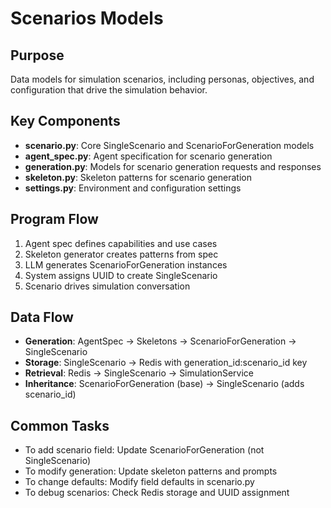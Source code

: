 # Scenarios Models

## Purpose
Data models for simulation scenarios, including personas, objectives, and configuration that drive the simulation behavior.

## Key Components
- **scenario.py**: Core SingleScenario and ScenarioForGeneration models
- **agent_spec.py**: Agent specification for scenario generation
- **generation.py**: Models for scenario generation requests and responses
- **skeleton.py**: Skeleton patterns for scenario generation
- **settings.py**: Environment and configuration settings

## Program Flow
1. Agent spec defines capabilities and use cases
2. Skeleton generator creates patterns from spec
3. LLM generates ScenarioForGeneration instances
4. System assigns UUID to create SingleScenario
5. Scenario drives simulation conversation

## Data Flow
- **Generation**: AgentSpec → Skeletons → ScenarioForGeneration → SingleScenario
- **Storage**: SingleScenario → Redis with generation_id:scenario_id key
- **Retrieval**: Redis → SingleScenario → SimulationService
- **Inheritance**: ScenarioForGeneration (base) → SingleScenario (adds scenario_id)

## Common Tasks
- To add scenario field: Update ScenarioForGeneration (not SingleScenario)
- To modify generation: Update skeleton patterns and prompts
- To change defaults: Modify field defaults in scenario.py
- To debug scenarios: Check Redis storage and UUID assignment
